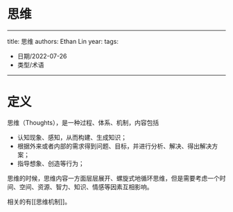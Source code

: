 # 思维


---
title: 思维
authors: Ethan Lin
year:
tags:
  - 日期/2022-07-26 
  - 类型/术语 
---





# 定义

思维（Thoughts），是一种过程、体系、机制，内容包括

- 认知现象、感知，从而构建、生成知识；
- 根据外来或者内部的需求得到问题、目标，并进行分析、解决、得出解决方案；
- 指导想象、创造等行为；

思维的时候，思维内容一方面层层展开、螺旋式地循环思维，但是需要考虑一个时间、空间、资源、智力、知识、情感等因素互相影响。

相关的有[[思维机制]]。

